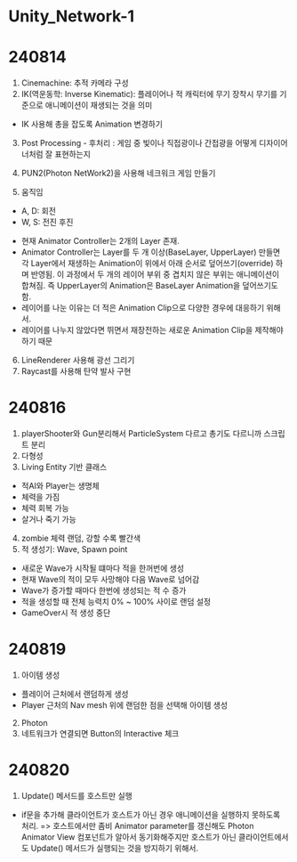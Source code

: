 # Unity_Network-1
# 240814
1. Cinemachine: 추적 카메라 구성
2. IK(역운동학: Inverse Kinematic): 플레이어나 적 캐릭터에 무기 장착시 무기를 기준으로 애니메이션이 재생되는 것을 의미
- IK 사용해 총을 잡도록 Animation 변경하기

3. Post Processing - 후처리
: 게임 중 빛이나 직접광이나 간접광을 어떻게 디자이어너처럼 잘 표현하는지
4. PUN2(Photon NetWork2)을 사용해 네크워크 게임 만들기

5. 움직임
- A, D: 회전
- W, S: 전진 후진

* 현재 Animator Controller는 2개의 Layer 존재.
* Animator Controller는 Layer를 두 개 이상(BaseLayer, UpperLayer) 만들면 각 Layer에서 재생하는 Animation이 위에서 아래 순서로 덮어쓰기(override) 하며 반영됨.
이 과정에서 두 개의 레이어 부위 중 겹치지 않은 부위는 애니메이션이 합쳐짐. 즉 UpperLayer의 Animation은 BaseLayer Animation을 덮어쓰기도 함.
* 레이어를 나눈 이유는 더 적은 Animation Clip으로 다양한 경우에 대응하기 위해서.
* 레이어를 나누지 않았다면 뛰면서 재장전하는 새로운 Animation Clip을 제작해야 하기 때문

6. LineRenderer 사용해 광선 그리기
7. Raycast를 사용해 탄약 발사 구현

# 240816
1. playerShooter와 Gun분리해서 ParticleSystem 다르고 총기도 다르니까 스크립트 분리
2. 다형성
3. Living Entity 기반 클래스
- 적AI와 Player는 생명체
- 체력을 가짐
- 체력 회복 가능
- 살거나 죽기 가능
4. zombie 체력 랜덤, 강할 수록 빨간색
5. 적 생성기: Wave, Spawn point	
- 새로운 Wave가 시작될 떄마다 적을 한꺼번에 생성
- 현재 Wave의 적이 모두 사망해야 다음 Wave로 넘어감
- Wave가 증가할 때마다 한번에 생성되는 적 수 증가
- 적을 생성할 때 전체 능력치 0% ~ 100% 사이로 랜덤 설정
- GameOver시 적 생성 중단

# 240819
1. 아이템 생성
- 플레이어 근처에서 랜덤하게 생성
- Player 근처의 Nav mesh 위에 랜덤한 점을 선택해 아이템 생성
2. Photon
3. 네트워크가 연결되면 Button의 Interactive 체크

# 240820
1. Update() 메서드를 호스트만 실행
- if문을 추가해 클라이언트가 호스트가 아닌 경우 애니메이션을 실행하지 못하도록 처리.
=> 호스트에서만 좀비 Animator parameter를 갱신해도 Photon Animator View 컴포넌트가 알아서 동기화해주지만 호스트가 아닌 클라이언트에서도 Update() 메서드가 실행되는 것을 방지하기 위해서.